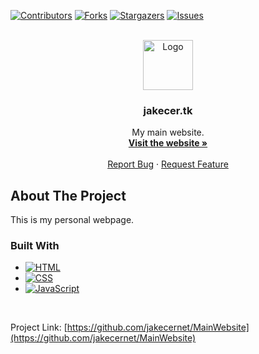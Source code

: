 <a name="readme-top"></a>

[![Contributors][contributors-shield]][contributors-url]
[![Forks][forks-shield]][forks-url]
[![Stargazers][stars-shield]][stars-url]
[![Issues][issues-shield]][issues-url]



<!-- PROJECT LOGO -->
<br />
<div align="center">
  <a href="https://jakecer.tk" target="_blank">
    <img src="img/logo.png" alt="Logo" width="80" height="80">
  </a>

<h3 align="center">jakecer.tk</h3>

  <p align="center">
    My main website.
    <br />
    <a href="https://jakecer.tk" target="_blank"><strong>Visit the website »</strong></a>
    <br />
    <br />
    <a href="https://github.com/jakecernet/MainWebsite/issues">Report Bug</a>
    ·
    <a href="https://github.com/jakecernet/MainWebsite/issues">Request Feature</a>
  </p>
</div>



<!-- ABOUT THE PROJECT -->
## About The Project

This is my personal webpage.



### Built With

* [![HTML][HTML5]][Next-url]
* [![CSS][CSS3]][Vue-url]
* [![JavaScript][JavaScript]][React-url]

<br>

Project Link: [https://github.com/jakecernet/MainWebsite](https://github.com/jakecernet/MainWebsite)


<!-- MARKDOWN LINKS & IMAGES -->
<!-- https://www.markdownguide.org/basic-syntax/#reference-style-links -->
[contributors-shield]: https://img.shields.io/github/contributors/jakecernet/MainWebsite.svg?style=for-the-badge
[contributors-url]: https://github.com/jakecernet/MainWebsite/graphs/contributors
[forks-shield]: https://img.shields.io/github/forks/jakecernet/MainWebsite.svg?style=for-the-badge
[forks-url]: https://github.com/jakecernet/MainWebsite/network/members
[stars-shield]: https://img.shields.io/github/stars/jakecernet/MainWebsite.svg?style=for-the-badge
[stars-url]: https://github.com/jakecernet/MainWebsite/stargazers
[issues-shield]: https://img.shields.io/github/issues/jakecernet/MainWebsite.svg?style=for-the-badge
[issues-url]: https://github.com/jakecernet/MainWebsite/issues
[HTML5]: 	https://img.shields.io/badge/HTML5-E34F26?style=for-the-badge&logo=html5&logoColor=white
[Next-url]: https://en.wikipedia.org/wiki/HTML5
[JavaScript]: https://img.shields.io/badge/JavaScript-F7DF1E?style=for-the-badge&logo=javascript&logoColor=black
[React-url]: https://en.wikipedia.org/wiki/JavaScript
[CSS3]: https://img.shields.io/badge/CSS3-1572B6?style=for-the-badge&logo=css3&logoColor=white
[Vue-url]: https://en.wikipedia.org/wiki/CSS
